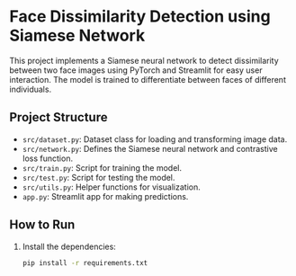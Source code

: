 # Face Dissimilarity Detection using Siamese Network

This project implements a Siamese neural network to detect dissimilarity between two face images using PyTorch and Streamlit for easy user interaction. The model is trained to differentiate between faces of different individuals.

## Project Structure

- `src/dataset.py`: Dataset class for loading and transforming image data.
- `src/network.py`: Defines the Siamese neural network and contrastive loss function.
- `src/train.py`: Script for training the model.
- `src/test.py`: Script for testing the model.
- `src/utils.py`: Helper functions for visualization.
- `app.py`: Streamlit app for making predictions.

## How to Run

1. Install the dependencies:
   ```bash
   pip install -r requirements.txt
